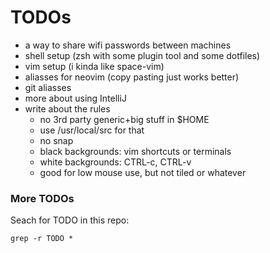 # TODOs

* a way to share wifi passwords between machines
* shell setup (zsh with some plugin tool and some dotfiles)
* vim setup (i kinda like space-vim)
* aliasses for neovim (copy pasting just works better)
* git aliasses
* more about using IntelliJ
* write about the rules
  * no 3rd party generic+big stuff in $HOME
  * use /usr/local/src for that
  * no snap
  * black backgrounds: vim shortcuts or terminals
  * white backgrounds: CTRL-c, CTRL-v
  * good for low mouse use, but not tiled or whatever

### More TODOs

Seach for TODO in this repo:

    grep -r TODO *
